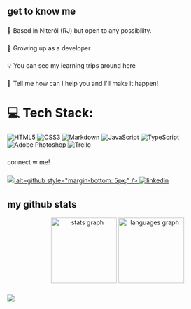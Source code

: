 <h2 align="left">get to know me</h2>

###

<p align="left">📍 Based in Niterói (RJ) but open to any possibility.</p>

###

<p align="left">🌱 Growing up as a developer</p>

###

<p align="left">💡 You can see my learning trips around here</p>

###

<p align="left">💼 Tell me how can I help you and I'll make it happen!</p>

###


# 💻 Tech Stack:
![HTML5](https://img.shields.io/badge/html5-%23E34F26.svg?style=flat-square&logo=html5&logoColor=white) ![CSS3](https://img.shields.io/badge/css3-%231572B6.svg?style=flat-square&logo=css3&logoColor=white) ![Markdown](https://img.shields.io/badge/markdown-%23000000.svg?style=flat-square&logo=markdown&logoColor=white) ![JavaScript](https://img.shields.io/badge/javascript-%23323330.svg?style=flat-square&logo=javascript&logoColor=%23F7DF1E) ![TypeScript](https://img.shields.io/badge/typescript-%23007ACC.svg?style=flat-square&logo=typescript&logoColor=white) ![Adobe Photoshop](https://img.shields.io/badge/adobephotoshop-%2331A8FF.svg?style=flat-square&logo=adobephotoshop&logoColor=white) ![Trello](https://img.shields.io/badge/Trello-%23026AA7.svg?style=flat-square&logo=Trello&logoColor=white)




</div>

###

connect w me!

###

<div align="left">
<a href="https://github.com/ThaisPerdomo" target="_blank">
<img src=<svg xmlns="http://www.w3.org/2000/svg" xmlns:xlink="http://www.w3.org/1999/xlink" viewBox="0 0 1024 1024"><path d="M145 96l66 746.6L511.8 928l299.6-85.4L878.7 96H145zm610.9 700.6l-244.1 69.6l-245.2-69.6l-56.7-641.2h603.8l-57.8 641.2z" fill-opacity=".8" fill="currentColor"></path><path d="M209.9 155.4l56.7 641.2l245.2 69.6l244.1-69.6l57.8-641.2H209.9zm530.4 117.9l-4.8 47.2l-1.7 19.5H381.7l8.2 94.2H511v-.2h214.7l-3.2 24.3l-21.2 242.2l-1.7 16.3l-187.7 51.7v.4h-1.7l-188.6-52l-11.3-144.7h91l6.5 73.2l102.4 27.7h.8v-.2l102.4-27.7l11.4-118.5H511.9v.1H305.4l-22.7-253.5L281 249h461l-1.7 24.3z" fill-opacity=".1" fill="currentColor"></path><path d="M281 249l1.7 24.3l22.7 253.5h206.5v-.1h112.9l-11.4 118.5L511 672.9v.2h-.8l-102.4-27.7l-6.5-73.2h-91l11.3 144.7l188.6 52h1.7v-.4l187.7-51.7l1.7-16.3l21.2-242.2l3.2-24.3H511v.2H389.9l-8.2-94.2h352.1l1.7-19.5l4.8-47.2L742 249H511z" fill-opacity=".8" fill="currentColor"></path></svg> alt=github style="margin-bottom: 5px;" />
</a>
  
  <a href="https://linkedin.com/in/thaisperdomo" target="_blank">
<img src=https://img.shields.io/badge/linkedin-%231E77B5.svg?&style=for-the-badge&logo=linkedin&logoColor=white alt=linkedin style="margin-bottom: 5px;" />
</a>  
</div>

###

<h2 align="left">my github stats</h2>


<div align="center">
  <img src="https://github-readme-stats.vercel.app/api?hide_title=false&hide_rank=false&show_icons=true&include_all_commits=true&count_private=true&disable_animations=false&theme=dark&locale=en&hide_border=false&username=ThaisPerdomo" height="150" alt="stats graph"  />
  <img src="https://github-readme-stats.vercel.app/api/top-langs?locale=en&hide_title=false&layout=compact&card_width=320&langs_count=5&theme=dark&hide_border=false&username=ThaisPerdomo" height="150" alt="languages graph"  />

</div>

###

[![](https://visitcount.itsvg.in/api?id=ThaisPerdomo&icon=0&color=0)](https://visitcount.itsvg.in)

